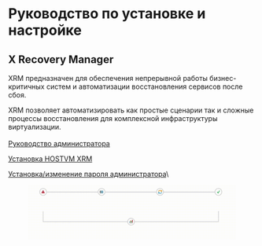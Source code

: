 # Руководство по установке и настройке

## X Recovery Manager

XRM предназначен для обеспечения непрерывной работы бизнес-критичных систем и автоматизации восстановления сервисов после сбоя.

XRM позволяет автоматизировать как простые сценарии так и сложные процессы восстановления для комплексной инфраструктуры виртуализации.\
\
[Руководство администратора](rukovodstvo-administratora-modul-xrm\_ovirt/)

[Установка HOSTVM XRM](ustanovka-hostvm-xrm.md)

[Установка/изменение пароля администратора](ustanovka-izmenenie-parolya-administratora.md)\


<figure><img src="../../../.gitbook/assets/xrm_amin.gif" alt=""><figcaption></figcaption></figure>

